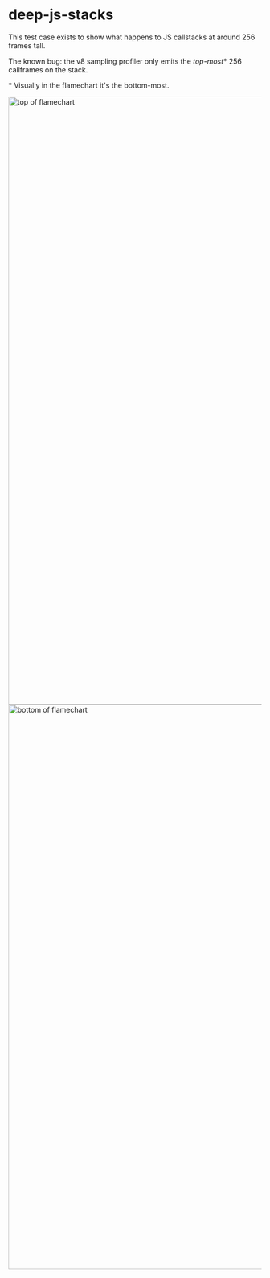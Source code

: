 # deep-js-stacks

This test case exists to show what happens to JS callstacks at around 256 frames tall.

The known bug: the v8 sampling profiler only emits the _top-most_\* 256 callframes on the stack.

\* Visually in the flamechart it's the bottom-most.

<img width="1209" alt="top of flamechart" src="https://github.com/user-attachments/assets/0da728f5-4dc3-4412-97c0-4f197a40f37b" />
<img width="1124" alt="bottom of flamechart" src="https://github.com/user-attachments/assets/e62dbf02-dccc-418a-9fbe-488213eb2fb5" />

